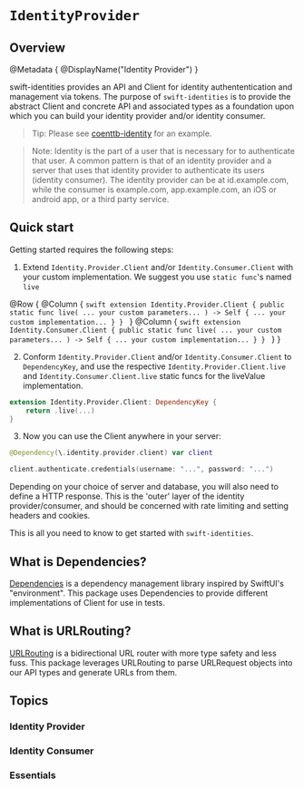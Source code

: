 # ``IdentityProvider``

## Overview

@Metadata {
    @DisplayName("Identity Provider")
}

swift-identities provides an API and Client for identity authententication and management via tokens. The purpose of `swift-identities` is to provide the abstract Client and concrete API and associated types as a foundation upon which you can build your identity provider and/or identity consumer.

> Tip: Please see [coenttb-identity](https://github.com/coenttb/coenttb-identity) for an example. 

> Note: Identity is the part of a user that is necessary for to authenticate that user. A common pattern is that of an identity provider and a server that uses that identity provider to authenticate its users (identity consumer). The identity provider can be at id.example.com, while the consumer is example.com, app.example.com, an iOS or android app, or a third party service.

## Quick start

Getting started requires the following steps:
1. Extend `Identity.Provider.Client` and/or `Identity.Consumer.Client` with your custom implementation. We suggest you use `static func`'s named `live`

@Row {
    @Column {
        ```swift
        extension Identity.Provider.Client {
            public static func live(
                ... your custom parameters...
            ) -> Self {
                ... your custom implementation...
            }
        }
        ```
    }
    @Column {
        ```swift
        extension Identity.Consumer.Client {
            public static func live(
                ... your custom parameters...
            ) -> Self {
                ... your custom implementation...
            }
        }
        ```
    }
}

2. Conform `Identity.Provider.Client` and/or `Identity.Consumer.Client` to `DependencyKey`, and use the respective `Identity.Provider.Client.live` and `Identity.Consumer.Client.live` static funcs for the liveValue implementation.

```swift
extension Identity.Provider.Client: DependencyKey {
    return .live(...)
}
```

3. Now you can use the Client anywhere in your server:
```swift
@Dependency(\.identity.provider.client) var client

client.authenticate.credentials(username: "...", password: "...")
```

Depending on your choice of server and database, you will also need to define a HTTP response. This is the 'outer' layer of the identity provider/consumer, and should be concerned with rate limiting and setting headers and cookies.

This is all you need to know to get started with `swift-identities`.

## What is Dependencies?

[Dependencies](https://github.com/pointfreeco/swift-dependencies) is a dependency management library inspired by SwiftUI's "environment". This package uses Dependencies to provide different implementations of Client for use in tests.

## What is URLRouting?

[URLRouting](https://github.com/pointfreeco/swift-url-routing) is a bidirectional URL router with more type safety and less fuss. This package leverages URLRouting to parse URLRequest objects into our API types and generate URLs from them.

## Topics

### Identity Provider

### Identity Consumer

### Essentials


